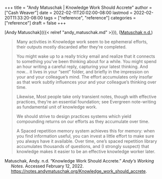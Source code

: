 +++
title = "Andy Matuschak | Knowledge Work Should Accrete"
author = ["Cash Weaver"]
date = 2022-02-11T20:02:00-08:00
lastmod = 2022-02-20T11:33:20-08:00
tags = ["reference", "reference"]
categories = ["reference"]
draft = false
+++

[Andy Matuschak]({{< relref "andy_matuschak.md" >}}), (<a href="#citeproc_bib_item_1">Matuschak n.d.</a>)

> Many activities in Knowledge work seem to be ephemeral efforts, their outputs mostly discarded after they’re completed.
>
> You might wake up to a really tricky email and realize that it connects to something you’ve been thinking about for a while. You might spend an hour writing a careful reply, capturing your latest thinking. And now… it lives in your “sent” folder, and briefly in the impression on your and your colleague’s mind. The effort accumulates only insofar as that work subtly influences your and your colleague’s thinking over time.
>
> Likewise, Most people take only transient notes, though with effective practices, they’re an essential foundation; see Evergreen note-writing as fundamental unit of knowledge work.
>
> We should strive to design practices systems which yield compounding returns on our efforts as they accumulate over time.
>
> A Spaced repetition memory system achieves this for memory: when you find information useful, you can invest a little effort to make sure you always have it available. Over time, one’s spaced repetition library accumulates thousands of questions, and (I strongly suspect) that knowledge makes it easier to be an effective knowledge worker later.

<style>.csl-entry{text-indent: -1.5em; margin-left: 1.5em;}</style><div class="csl-bib-body">
  <div class="csl-entry"><a id="citeproc_bib_item_1"></a>Matuschak, Andy. n.d. “Knowledge Work Should Accrete.” <i>Andy’s Working Notes</i>. Accessed February 12, 2022. <a href="https://notes.andymatuschak.org/Knowledge_work_should_accrete">https://notes.andymatuschak.org/Knowledge_work_should_accrete</a>.</div>
</div>
